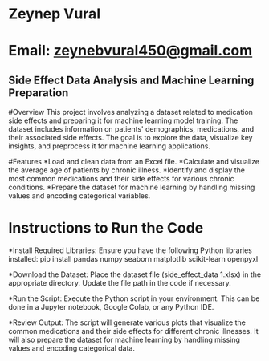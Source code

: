 # Zeynep Vural 
# Email: zeynebvural450@gmail.com

## Side Effect Data Analysis and Machine Learning Preparation

#Overview
This project involves analyzing a dataset related to medication side effects and preparing it for machine learning model training. The dataset includes information on patients' demographics, medications, and their associated side effects. The goal is to explore the data, visualize key insights, and preprocess it for machine learning applications.

#Features
*Load and clean data from an Excel file.
*Calculate and visualize the average age of patients by chronic illness.
*Identify and display the most common medications and their side effects for various chronic conditions.
*Prepare the dataset for machine learning by handling missing values and encoding categorical variables.

# Instructions to Run the Code
*Install Required Libraries: Ensure you have the following Python libraries installed:
   pip install pandas numpy seaborn matplotlib scikit-learn openpyxl
   
*Download the Dataset: Place the dataset file (side_effect_data 1.xlsx) in the appropriate directory. Update the file path in the code if necessary.

*Run the Script: Execute the Python script in your environment. This can be done in a Jupyter notebook, Google Colab, or any Python IDE.

*Review Output: The script will generate various plots that visualize the common medications and their side effects for different chronic illnesses. It will also prepare the dataset for machine learning by handling missing values and encoding categorical data.

